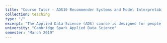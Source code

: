 ```yaml
---
title: "Course Tutor - ADS10 Recommender Systems and Model Interpretability"
collection: teaching
type: "/"
excerpt: "The Applied Data Science (ADS) course is designed for people who want to advance their skills and gain practical industry experience by working on real-world Data Science problems. In particular, this module focuses on delivering key concepts such as collaborative filtering, LIME and SHAP to the students."
university: "Cambridge Spark Applied Data Science"
semester: "March 2019"
---
```

